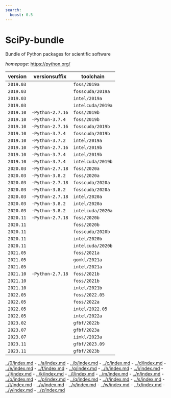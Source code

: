 ```yaml
---
search:
  boost: 0.5
---
```

# SciPy-bundle

Bundle of Python packages for scientific software

*homepage*: <https://python.org/>

version | versionsuffix | toolchain
--------|---------------|----------
``2019.03`` |  | ``foss/2019a``
``2019.03`` |  | ``fosscuda/2019a``
``2019.03`` |  | ``intel/2019a``
``2019.03`` |  | ``intelcuda/2019a``
``2019.10`` | ``-Python-2.7.16`` | ``foss/2019b``
``2019.10`` | ``-Python-3.7.4`` | ``foss/2019b``
``2019.10`` | ``-Python-2.7.16`` | ``fosscuda/2019b``
``2019.10`` | ``-Python-3.7.4`` | ``fosscuda/2019b``
``2019.10`` | ``-Python-3.7.2`` | ``intel/2019a``
``2019.10`` | ``-Python-2.7.16`` | ``intel/2019b``
``2019.10`` | ``-Python-3.7.4`` | ``intel/2019b``
``2019.10`` | ``-Python-3.7.4`` | ``intelcuda/2019b``
``2020.03`` | ``-Python-2.7.18`` | ``foss/2020a``
``2020.03`` | ``-Python-3.8.2`` | ``foss/2020a``
``2020.03`` | ``-Python-2.7.18`` | ``fosscuda/2020a``
``2020.03`` | ``-Python-3.8.2`` | ``fosscuda/2020a``
``2020.03`` | ``-Python-2.7.18`` | ``intel/2020a``
``2020.03`` | ``-Python-3.8.2`` | ``intel/2020a``
``2020.03`` | ``-Python-3.8.2`` | ``intelcuda/2020a``
``2020.11`` | ``-Python-2.7.18`` | ``foss/2020b``
``2020.11`` |  | ``foss/2020b``
``2020.11`` |  | ``fosscuda/2020b``
``2020.11`` |  | ``intel/2020b``
``2020.11`` |  | ``intelcuda/2020b``
``2021.05`` |  | ``foss/2021a``
``2021.05`` |  | ``gomkl/2021a``
``2021.05`` |  | ``intel/2021a``
``2021.10`` | ``-Python-2.7.18`` | ``foss/2021b``
``2021.10`` |  | ``foss/2021b``
``2021.10`` |  | ``intel/2021b``
``2022.05`` |  | ``foss/2022.05``
``2022.05`` |  | ``foss/2022a``
``2022.05`` |  | ``intel/2022.05``
``2022.05`` |  | ``intel/2022a``
``2023.02`` |  | ``gfbf/2022b``
``2023.07`` |  | ``gfbf/2023a``
``2023.07`` |  | ``iimkl/2023a``
``2023.11`` |  | ``gfbf/2023.09``
``2023.11`` |  | ``gfbf/2023b``

[../0/index.md](0) - [../a/index.md](a) - [../b/index.md](b) - [../c/index.md](c) - [../d/index.md](d) - [../e/index.md](e) - [../f/index.md](f) - [../g/index.md](g) - [../h/index.md](h) - [../i/index.md](i) - [../j/index.md](j) - [../k/index.md](k) - [../l/index.md](l) - [../m/index.md](m) - [../n/index.md](n) - [../o/index.md](o) - [../p/index.md](p) - [../q/index.md](q) - [../r/index.md](r) - [../s/index.md](s) - [../t/index.md](t) - [../u/index.md](u) - [../v/index.md](v) - [../w/index.md](w) - [../x/index.md](x) - [../y/index.md](y) - [../z/index.md](z)


